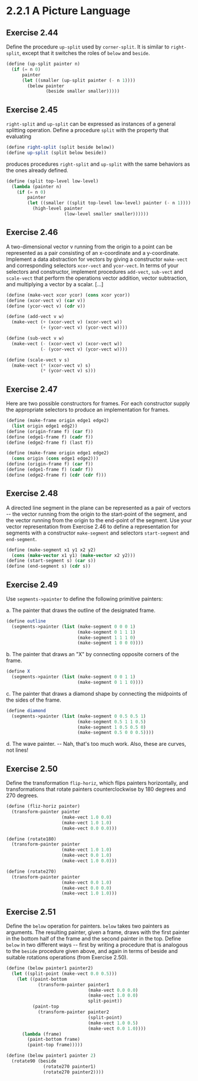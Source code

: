 # 2.2.1 A Picture Language

## Exercise 2.44

Define the procedure `up-split` used by `corner-split`. It is similar to `right-split`, except that it switches the roles of `below` and `beside`.

```scheme
(define (up-split painter n)
  (if (= n 0)
      painter
      (let ((smaller (up-split painter (- n 1))))
        (below painter
               (beside smaller smaller)))))
```

## Exercise 2.45

`right-split` and `up-split` can be expressed as instances of a general splitting operation. Define a procedure `split` with the property that evaluating

```scheme
(define right-split (split beside below))
(define up-split (split below beside))

```

produces procedures `right-split` and `up-split` with the same behaviors as the ones already defined.

```scheme
(define (split top-level low-level)
  (lambda (painter n)
    (if (= n 0)
        painter
        (let ((smaller ((split top-level low-level) painter (- n 1))))
          (high-level painter
                      (low-level smaller smaller))))))
```

## Exercise 2.46

A two-dimensional vector v running from the origin to a point can be represented as a pair consisting of an x-coordinate and a y-coordinate. Implement a data abstraction for vectors by giving a constructor `make-vect` and corresponding selectors `xcor-vect` and `ycor-vect`. In terms of your selectors and constructor, implement procedures `add-vect`, `sub-vect` and `scale-vect` that perform the operations vector addition, vector subtraction, and multiplying a vector by a scalar. [...]

```scheme
(define (make-vect xcor ycor) (cons xcor ycor))
(define (xcor-vect v) (car v))
(define (ycor-vect v) (cdr v))

(define (add-vect v w)
  (make-vect (+ (xcor-vect v) (xcor-vect w))
             (+ (ycor-vect v) (ycor-vect w))))

(define (sub-vect v w)
  (make-vect (- (xcor-vect v) (xcor-vect w))
             (- (ycor-vect v) (ycor-vect w))))

(define (scale-vect v s)
  (make-vect (* (xcor-vect v) s)
             (* (ycor-vect v) s)))
```

## Exercise 2.47

Here are two possible constructors for frames. For each constructor supply the appropriate selectors to produce an implementation for frames.

```scheme
(define (make-frame origin edge1 edge2)
  (list origin edge1 edg2))
(define (origin-frame f) (car f))
(define (edge1-frame f) (cadr f))
(define (edge2-frame f) (last f))

(define (make-frame origin edge1 edge2)
  (cons origin (cons edge1 edge2)))
(define (origin-frame f) (car f))
(define (edge1-frame f) (cadr f))
(define (edge2-frame f) (cdr (cdr f)))
```

## Exercise 2.48

A directed line segment in the plane can be represented as a pair of vectors -- the vector running from the origin to the start-point of the segment, and the vector running from the origin to the end-point of the segment. Use your vector representation from Exercise 2.46 to define a representation for segments with a constructor `make-segment` and selectors `start-segment` and `end-segment`.

```scheme
(define (make-segment x1 y1 x2 y2)
  (cons (make-vector x1 y1) (make-vector x2 y2)))
(define (start-segment s) (car s))
(define (end-segment s) (cdr s))
```

## Exercise 2.49

Use `segments->painter` to define the following primitive painters:

a. The painter that draws the outline of the designated frame.

```scheme
(define outline
  (segments->painter (list (make-segment 0 0 0 1)
                           (make-segment 0 1 1 1)
                           (make-segment 1 1 1 0)
                           (make-segment 1 0 0 0))))
```

b. The painter that draws an "X" by connecting opposite corners of the frame.

```scheme
(define X
  (segments->painter (list (make-segment 0 0 1 1)
                           (make-segment 0 1 1 0))))
```

c. The painter that draws a diamond shape by connecting the midpoints of the sides of the frame.

```scheme
(define diamond
  (segments->painter (list (make-segment 0 0.5 0.5 1)
                           (make-segment 0.5 1 1 0.5)
                           (make-segment 1 0.5 0.5 0)
                           (make-segment 0.5 0 0 0.5))))
```

d. The wave painter. -- Nah, that's too much work. Also, these are curves, not lines!


## Exercise 2.50

Define the transformation `flip-horiz`, which flips painters horizontally, and transformations that rotate painters counterclockwise by 180 degrees and 270 degrees.

```scheme
(define (fliz-horiz painter)
  (transform-painter painter
                     (make-vect 1.0 0.0)
                     (make-vect 1.0 1.0)
                     (make-vect 0.0 0.0)))

(define (rotate180)
  (transform-painter painter
                     (make-vect 1.0 1.0)
                     (make-vect 0.0 1.0)
                     (make-vect 1.0 0.0)))

(define (rotate270)
  (transform-painter painter
                     (make-vect 0.0 1.0)
                     (make-vect 0.0 0.0)
                     (make-vect 1.0 1.0)))
```


## Exercise 2.51

Define the `below` operation for painters. `below` takes two painters as arguments. The resulting painter, given a frame, draws with the first painter in the bottom half of the frame and the second painter in the top. Define `below` in two different ways -- first by writing a procedure that is analogous to the `beside` procedure given above, and again in terms of beside and suitable rotations operations (from Exercise 2.50).

```scheme
(define (below painter1 painter2)
  (let ((split-point (make-vect 0.0 0.5)))
    (let ((paint-bottom
            (transform-painter painter1
                               (make-vect 0.0 0.0)
                               (make-vect 1.0 0.0)
                               split-point))
          (paint-top
            (transform-painter painter2
                               (split-point)
                               (make-vect 1.0 0.5)
                               (make-vect 0.0 1.0))))
      (lambda (frame)
        (paint-bottom frame)
        (paint-top frame)))))

(define (below painter1 painter 2)
  (rotate90 (beside
              (rotate270 painter1)
              (rotate270 painter2)))) 
```
